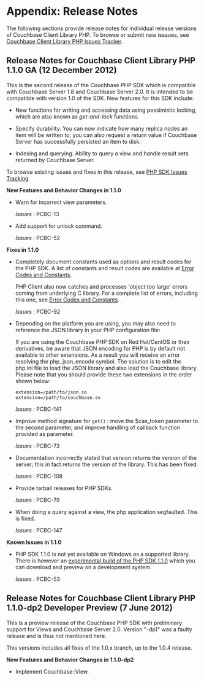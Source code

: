 # Appendix: Release Notes

The following sections provide release notes for individual release versions of
Couchbase Client Library PHP. To browse or submit new issaues, see [Couchbase
Client Library PHP Issues Tracker](http://www.couchbase.com/issues/browse/PCBC).

<a id="couchbase-sdk-php-rn_1-1-0c"></a>

## Release Notes for Couchbase Client Library PHP 1.1.0 GA (12 December 2012)

This is the second release of the Couchbase PHP SDK which is compatible with
Couchbase Server 1.8 and Couchbase Server 2.0. It is intended to be compatible
with version 1.0 of the SDK. New features for this SDK include:

 * New functions for writing and accessing data using pessimistic locking, which
   are also known as *get-and-lock* functions.

 * Specify durability. You can now indicate how many replica nodes an item will be
   written to; you can also request a return value if Couchbase Server has
   successfully persisted an item to disk.

 * Indexing and querying. Ability to query a view and handle result sets returned
   by Couchbase Server.

To browse existing issues and fixes in this release, see [PHP SDK Issues
Tracking](http://www.couchbase.com/issues/browse/PCBC).

**New Features and Behavior Changes in 1.1.0**

 * Warn for incorrect view parameters.

   *Issues* : PCBC-13

 * Add support for unlock command.

   *Issues* : PCBC-52

**Fixes in 1.1.0**

 * Completely document constants used as options and result codes for the PHP SDK.
   A list of constants and result codes are available at [Error Codes and
   Constants](#api-reference-summary-errors).

   PHP Client also now catches and processes 'object too large' errors coming from
   underlying C library. For a complete list of errors, including this one, see
   [Error Codes and Constants](#api-reference-summary-errors).

   *Issues* : PCBC-92

 * Depending on the platform you are using, you may also need to reference the JSON
   library in your PHP configuration file:

   If you are using the Couchbase PHP SDK on Red Hat/CentOS or their derivatives,
   be aware that JSON encoding for PHP is by default not available to other
   extensions. As a result you will receive an error resolving the
   php\_json\_encode symbol. The solution is to edit the php.ini file to load the
   JSON library and also load the Couchbase library. Please note that you should
   provide these two extensions in the order shown below:

    ```
    extension=/path/to/json.so
    extension=/path/to/couchbase.so
    ```

   *Issues* : PCBC-141

 * Improve method signature for `get()` : move the $cas\_token parameter to the
   second parameter, and improve handling of callback function provided as
   parameter.

   *Issues* : PCBC-73

 * Documentation incorrectly stated that version returns the version of the server;
   this in fact returns the version of the library. This has been fixed.

   *Issues* : PCBC-108

 * Provide tarball releases for PHP SDKs.

   *Issues* : PCBC-79

 * When doing a query against a view, the php application segfaulted. This is
   fixed.

   *Issues* : PCBC-147

**Known Issues in 1.1.0**

 * PHP SDK 1.1.0 is not yet available on Windows as a supported library. There is
   however an [experimental build of the PHP SDK
   1.1.0](http://www.couchbase.com/issues/browse/PCBC-146) which you can download
   and preview on a development system.

   *Issues* : PCBC-53

<a id="couchbase-sdk-php-rn_1-1-0b"></a>

## Release Notes for Couchbase Client Library PHP 1.1.0-dp2 Developer Preview (7 June 2012)

This is a preview release of the Couchbase PHP SDK with preliminary support for
Views and Couchbase Server 2.0. Version "-dp1" was a faulty release and is thus
not mentioned here.

This versions includes all fixes of the 1.0.x branch, up to the 1.0.4 release.

**New Features and Behavior Changes in 1.1.0-dp2**

 * Implement Couchbase::View.

<a id="licenses"></a>
